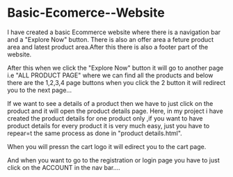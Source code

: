 # Basic-Ecomerce--Website

I  have created a basic Ecommerce website where there is a navigation bar and a "Explore Now" button. There is also an offer area a feture product area and latest product area.After this there is also a footer part of the website.

After this when we click the "Explore Now" button it will go to another page i.e "ALL PRODUCT PAGE" where we can find all the products and below there are the 1,2,3,4 page buttons when you click the 2 button it will redirect you to the next page...

If we want to see a details of a product then we have to just click on the product and it will open the product details page. Here, in my project i have created the product details for one product only ,if you want to have product details for every product it is very much easy, just you have to repear=t the same process as done in "product details.html".

When you will pressn the cart logo it will edirect you to the cart page.

And when you want to go to the registration or login page you have to just click on the   ACCOUNT in the nav bar....
